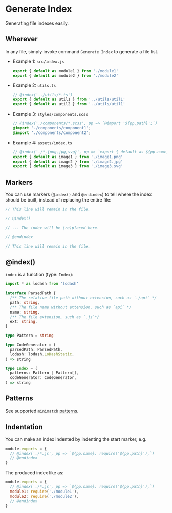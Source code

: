 # Generate Index

Generating file indexes easily.

## Wherever

In any file, simply invoke command `Generate Index` to generate a file list.

- Example 1: `src/index.js`

  ```js
  export { default as module1 } from './module1'
  export { default as module2 } from './module2'
  ```

- Example 2: `utils.ts`

  ```js
  // @index('../utils/*.ts')
  export { default as util1 } from '../utils/util1'
  export { default as util2 } from '../utils/util1'
  ```

- Example 3: `styles/components.scss`

  ```scss
  // @index('./components/*.scss', pp => `@import '${pp.path}';`)
  @import './components/component1';
  @import './components/component2';
  ```

- Example 4: `assets/index.ts`

  ```js
  // @index('./*.{png,jpg,svg}', pp => `export { default as ${pp.name} } from '${pp.path}${pp.ext}'`)
  export { default as image1 } from './image1.png'
  export { default as image2 } from './image2.jpg'
  export { default as image3 } from './image3.svg'
  ```

## Markers

You can use markers (`@index()` and `@endindex`) to tell where the index should be built, instead of replacing the entire file:

```js
// This line will remain in the file.

// @index()

// ... The index will be (re)placed here.  

// @endindex

// This line will remain in the file.
```

## @index()

`index` is a function (type: `Index`):

```ts
import * as lodash from 'lodash'

interface ParsedPath {
  /** The relative file path without extension, such as `./api` */
  path: string,
  /** The file name without extension, such as `api` */
  name: string,
  /** The file extension, such as `.js`*/
  ext: string,
}

type Pattern = string

type CodeGenerator = (
  parsedPath: ParsedPath,
  lodash: lodash.LoDashStatic,
) => string

type Index = (
  patterns: Pattern | Pattern[],
  codeGenerator: CodeGenerator,
) => string
```

## Patterns

See supported `minimatch` [patterns](https://github.com/isaacs/minimatch#usage).

## Indentation

You can make an index indented by indenting the start marker, e.g.

```js
module.exports = {
  // @index('./*.js', pp => `${pp.name}: require('${pp.path}'),`)
  // @endindex
}
```

The produced index like as:

```js
module.exports = {
  // @index('./*.js', pp => `${pp.name}: require('${pp.path}'),`)
  module1: require('./module1'),
  module2: require('./module2'),
  // @endindex
}
```